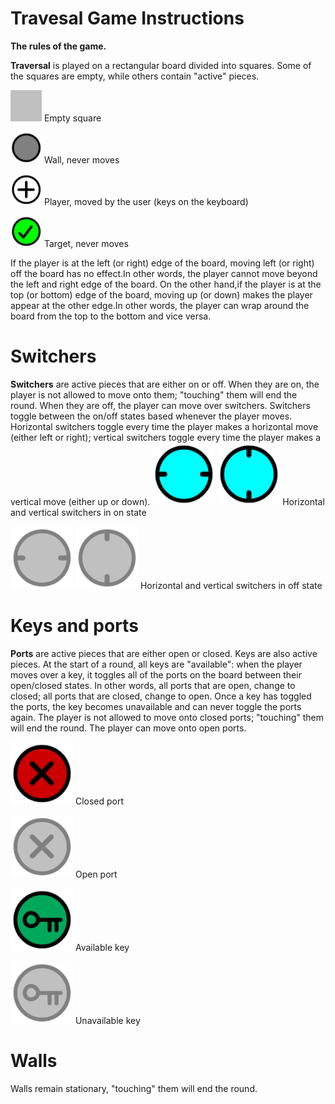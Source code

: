 # Travesal Game Instructions
**The rules of the game.**

**Traversal** is played on a rectangular board divided into squares. Some of the squares are empty,
while others contain "active" pieces.

  <img src="images/tvl_e.png" width="50" > Empty square

  <img src="images/tvl_x.png" width="50" >  Wall, never moves

  <img src="images/tvl_s.png" width="50" >  Player, moved by the user (keys on the keyboard)

  <img src="images/tvl_t.png" width="50" >  Target, never moves
 
If the player is at the left (or right) edge of the board, moving left (or right) off the board has no
effect.In other words, the player cannot move beyond the left and right edge of the board. On the
other hand,if the player is at the top (or bottom) edge of the board, moving up (or down) makes
the player appear at the other edge.In other words, the player can wrap around the board from
the top to the bottom and vice versa.

# Switchers
**Switchers** are active pieces that are either on or off. When they are on, the player is not allowed to
move onto them; "touching" them will end the round. When they are off, the player can move over
switchers. Switchers toggle between the on/off states based whenever the player moves.
Horizontal switchers toggle every time the player makes a horizontal move (either left or right);
vertical switchers toggle every time the player makes a vertical move (either up or down).
  <img src="images/tvl_sh1.png" width="100">  <img src="images/tvl_sv1.png" width="100"> Horizontal and vertical switchers in on state

  <img src="images/tvl_sh0.png" width="100">  <img src="images/tvl_sv0.png" width="100"> Horizontal and vertical switchers in off state

# Keys and ports

**Ports** are active pieces that are either open or closed. Keys are also active pieces. At the start of
a round, all keys are "available": when the player moves over a key, it toggles all of the ports on the
board between their open/closed states. In other words, all ports that are open, change to closed; all ports that are closed,
change to open. Once a key has toggled the ports, the key becomes
unavailable and can never toggle the ports again. The player is not allowed to move onto closed ports;
"touching" them will end the round. The player can move onto open ports.

<img src="images/tvl_p1.png" width="100"> Closed port

<img src="images/tvl_p0.png" width="100"> Open port

<img src="images/tvl_k1.png" width="100"> Available key

<img src="images/tvl_k0.png" width="100"> Unavailable key

# Walls
Walls remain stationary, "touching" them will end the round.

